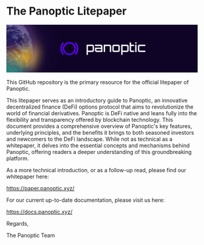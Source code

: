 # The Panoptic Litepaper

<p align="center">
  <img src="panoptic_banner.jpg" width="1000" title="Panoptic Banner"></img>
</p>

This GitHub repository is the primary resource for the official litepaper of Panoptic.

This litepaper serves as an introductory guide to Panoptic, an innovative decentralized finance (DeFi) options protocol that aims to revolutionize the world of financial derivatives. Panoptic is DeFi native and leans fully into the flexibility and transparency offered by blockchain technology. This document provides a comprehensive overview of Panoptic's key features, underlying principles, and the benefits it brings to both seasoned investors and newcomers to the DeFi landscape. While not as technical as a whitepaper, it delves into the essential concepts and mechanisms behind Panoptic, offering readers a deeper understanding of this groundbreaking platform.

As a more technical introduction, or as a follow-up read, please find our whitepaper here:

<a href="https://paper.panoptic.xyz/">https://paper.panoptic.xyz/</a>

For our current up-to-date documentation, please visit us here:

<a href="https://docs.panoptic.xyz/">https://docs.panoptic.xyz/</a>

Regards,

The Panoptic Team
